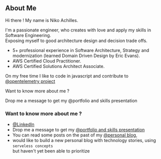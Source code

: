 ## About Me

Hi there ! My name is Niko Achilles.

I'm a passionate engineer, who creates with love and apply my skills in Software Engineering.  
Exposing myself to good architecture design and decision trade offs.

- 5+ professional experience in Software Architecture, Strategy and modernization (learned Domain Driven Design by Eric Evans).
- AWS Certified Cloud Practitioner.
- AWS Certified Solutions Architect Associate.

On my free time I like to code in javascript and contribute to [@opentelemetry project](https://github.com/open-telemetry/opentelemetry-js)

Want to know more about me ?

Drop me a message to get my @portfolio and skills presentation

### Want to know more about me ?

- [@LinkedIn](https://www.linkedin.com/in/niko-achilles-kokkinos/)
- Drop me a message to get my [@portfolio and skills presentation](https://nikolaoskokkinos.wordpress.com/2016/04/18/projects-and-skills-niko-kokkinos/)
- You can read some posts on the past of my [@personal blog](https://nikolaoskokkinos.wordpress.com/), 
- would like to build a new personal blog with technology stories, using `serveless concepts`  
but haven't yet been able to prioritize
